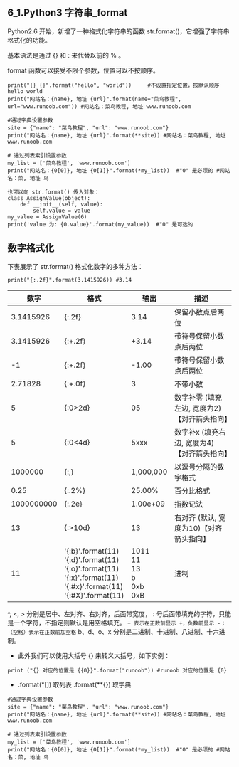 ## 6_1.Python3 字符串_format

Python2.6 开始，新增了一种格式化字符串的函数 str.format()，它增强了字符串格式化的功能。

基本语法是通过 {} 和 : 来代替以前的 % 。

format 函数可以接受不限个参数，位置可以不按顺序。

```
print("{} {}".format("hello", "world"))     #不设置指定位置，按默认顺序 hello world
print("网站名：{name}, 地址 {url}".format(name="菜鸟教程", url="www.runoob.com")) #网站名：菜鸟教程, 地址 www.runoob.com
```

```
#通过字典设置参数
site = {"name": "菜鸟教程", "url": "www.runoob.com"}
print("网站名：{name}, 地址 {url}".format(**site)) #网站名：菜鸟教程, 地址 www.runoob.com
```

```
# 通过列表索引设置参数
my_list = ['菜鸟教程', 'www.runoob.com']
print("网站名：{0[0]}, 地址 {0[1]}".format(*my_list))  #"0" 是必须的 #网站名：菜, 地址 鸟
```

```
也可以向 str.format() 传入对象：
class AssignValue(object):
    def __init__(self, value):
        self.value = value
my_value = AssignValue(6)
print('value 为: {0.value}'.format(my_value))  #"0" 是可选的
```

## 数字格式化

下表展示了 str.format() 格式化数字的多种方法：

```
print("{:.2f}".format(3.1415926)) #3.14
```

| 数字 | 格式 | 输出 | 描述 |
| --- | --- | --- | --- |
| 3.1415926 | {:.2f} | 3.14 | 保留小数点后两位 |
| 3.1415926 | {:+.2f} | +3.14 | 带符号保留小数点后两位 |
| -1 | {:+.2f} | -1.00 | 带符号保留小数点后两位 |
| 2.71828 | {:+.0f} | 3 | 不带小数 |
| 5 | {:0>2d} | 05 | 数字补零 (填充左边, 宽度为2)【对齐箭头指向】 |
| 5 | {:0<4d} | 5xxx | 数字补x (填充右边, 宽度为4)【对齐箭头指向】 |
| 1000000 | {:,} | 1,000,000 | 	以逗号分隔的数字格式 |
| 0.25 | {:.2%} | 25.00% | 	百分比格式 |
| 1000000000 | {:.2e} | 1.00e+09 | 	指数记法 |
| 13 | {:>10d} |    13 | 	右对齐 (默认, 宽度为10)【对齐箭头指向】 |
| 11 | '{:b}'.format(11) <br /> '{:d}'.format(11) <br /> '{:o}'.format(11) <br /> '{:x}'.format(11) <br /> '{:#x}'.format(11) <br /> '{:#X}'.format(11) |   1011 <br /> 11  <br /> 13 <br /> b <br /> 0xb <br /> 0xB  | 进制 |

^, <, > 分别是居中、左对齐、右对齐，后面带宽度， : 号后面带填充的字符，只能是一个字符，不指定则默认是用空格填充。
`+ 表示在正数前显示 +，负数前显示 -；  （空格）表示在正数前加空格`
b、d、o、x 分别是二进制、十进制、八进制、十六进制。

* 此外我们可以使用大括号 {} 来转义大括号，如下实例：
```
print ("{} 对应的位置是 {{0}}".format("runoob")) #runoob 对应的位置是 {0}
```

* .format(*[]) 取列表   .format(**{}) 取字典
```
#通过字典设置参数
site = {"name": "菜鸟教程", "url": "www.runoob.com"}
print("网站名：{name}, 地址 {url}".format(**site)) #网站名：菜鸟教程, 地址 www.runoob.com
```

```
# 通过列表索引设置参数
my_list = ['菜鸟教程', 'www.runoob.com']
print("网站名：{0[0]}, 地址 {0[1]}".format(*my_list))  #"0" 是必须的 #网站名：菜, 地址 鸟
```